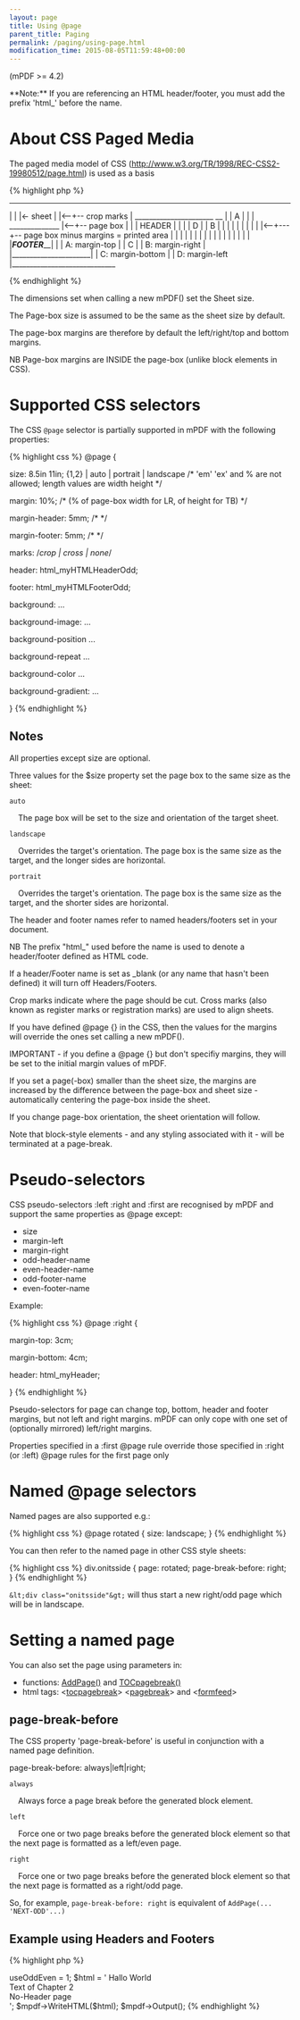 ```yaml
---
layout: page
title: Using @page
parent_title: Paging
permalink: /paging/using-page.html
modification_time: 2015-08-05T11:59:48+00:00
---
```


(mPDF >= 4.2)

<div class="alert alert-info" role="alert">**Note:** If you are referencing an HTML header/footer, you must add the prefix 'html_' before the name.</div>

# About CSS Paged Media

The paged media model of CSS (http://www.w3.org/TR/1998/REC-CSS2-19980512/page.html) is used as a basis

{% highlight php %}
   _____________________________
  |                         |   |<- sheet
  |                         |<--+-- crop marks
  |   ______________________  __
  |  |    A                 |
  |  |    ______________    |<--+-- page box
  |  |   |   HEADER     |   |
  |  | D |              | B |
  |  |   |              |   |
  |  |   |              |<--+---+-- page box minus margins = printed area
  |  |   |              |   |
  |  |   |              |   |
  |  |   |              |   |
  |  |   |___FOOTER_____|   |   |   A: margin-top
  |  |    C                 |   |   B: margin-right
  |  |______________________|   |   C: margin-bottom
  |                             |   D: margin-left
  |_____________________________

{% endhighlight %}

The dimensions set when calling a new mPDF() set the Sheet size.

The Page-box size is assumed to be the same as the sheet size by default.

The page-box margins are therefore by default the left/right/top and bottom margins.

NB Page-box margins are INSIDE the page-box (unlike block elements in CSS).

# Supported CSS selectors

The CSS `@page` selector is partially supported in mPDF with the following properties:

{% highlight css %}
@page {

  size: 8.5in 11in;  <length>{1,2} | auto | portrait | landscape  /* 'em' 'ex' and % are not allowed; length values are width height */

  margin: 10%; /* <any of the usual CSS values for margins> (% of page-box width for LR, of height for TB) */

  margin-header: 5mm; /* <any of the usual CSS values for margins> */

  margin-footer: 5mm; /* <any of the usual CSS values for margins> */

  marks: /*crop | cross | none*/

  header: html_myHTMLHeaderOdd;

  footer: html_myHTMLFooterOdd;

  background: ...

  background-image: ...

  background-position ...

  background-repeat ...

  background-color ...

  background-gradient: ...

}
{% endhighlight %}

## Notes

All properties except size are optional.

Three values for the <span class="parameter">$size</span> property set the page box to the same size as the sheet:

`auto`

    The page box will be set to the size and orientation of the target sheet.

`landscape`

    Overrides the target's orientation. The page box is the same size as the target, and the longer sides are horizontal.

`portrait`

    Overrides the target's orientation. The page box is the same size as the target, and the shorter sides are horizontal.

The header and footer names refer to named headers/footers set in your document.

NB The prefix "html_" used before the name is used to denote a header/footer defined as HTML code.

If a header/Footer name is set as _blank (or any name that hasn't been defined) it will turn off Headers/Footers.

Crop marks indicate where the page should be cut. Cross marks (also known as register marks or registration marks) are used to align sheets.

If you have defined @page {} in the CSS, then the values for the margins will override the ones set calling a new mPDF().

IMPORTANT - if you define a @page {} but don't specifiy margins, they will be set to the initial margin values of mPDF.

If you set a page(-box) smaller than the sheet size, the margins are increased by the difference between the page-box and sheet size - automatically centering the page-box inside the sheet.

If you change page-box orientation, the sheet orientation will follow.

Note that block-style elements - and any styling associated with it - will be terminated at a page-break.

# Pseudo-selectors

CSS pseudo-selectors :left :right and :first are recognised by mPDF and support the same properties as @page except:

<ul>
<li>size</li>
<li>margin-left</li>
<li>margin-right</li>
<li>odd-header-name</li>
<li>even-header-name</li>
<li>odd-footer-name</li>
<li>even-footer-name</li>
</ul>

Example:

{% highlight css %}
@page :right {

  margin-top: 3cm;

  margin-bottom: 4cm;

  header: html_myHeader;

}
{% endhighlight %}

Pseudo-selectors for page can change top, bottom, header and footer margins, but not left and right margins. mPDF can only cope with one set of (optionally mirrored) left/right margins.

Properties specified in a :first @page rule override those specified in :right (or :left) @page rules for the first page only

# Named @page selectors

Named pages are also supported e.g.:

{% highlight css %}
@page rotated { size: landscape; }
{% endhighlight %}

You can then refer to the named page in other CSS style sheets:

{% highlight css %}
div.onitsside { page: rotated; page-break-before: right; }
{% endhighlight %}

`&lt;div class="onitsside"&gt;` will thus start a new right/odd page which will be in landscape.

# Setting a named page

You can also set the page using parameters in:

<ul>
<li>functions: <a href="{{ "/reference/mpdf-functions/addpage.html" | prepend: site.baseurl }}">AddPage()</a> and <a href="{{ "/reference/mpdf-functions/tocpagebreak.html" | prepend: site.baseurl }}">TOCpagebreak()</a></li>
<li>html tags: &lt;<a href="{{ "/reference/html-control-tags/tocpagebreak.html" | prepend: site.baseurl }}">tocpagebreak</a>&gt; &lt;<a href="{{ "/reference/html-control-tags/pagebreak.html" | prepend: site.baseurl }}">pagebreak</a>&gt; and &lt;<a href="{{ "/reference/html-control-tags/formfeed.html" | prepend: site.baseurl }}">formfeed</a>&gt;</li>
</ul>

## page-break-before

The CSS property 'page-break-before' is useful in conjunction with a named page definition.

page-break-before: always|left|right;

`always`

    Always force a page break before the generated block element.

`left`

    Force one or two page breaks before the generated block element so that the next page is formatted as a left/even page.

`right`

    Force one or two page breaks before the generated block element so that the next page is formatted as a right/odd page.

So, for example, `page-break-before: right` is equivalent of `AddPage(... 'NEXT-ODD'...)`

## Example using Headers and Footers

{% highlight php %}
<?php

$mpdf = new mPDF();

$mpdf->useOddEven = 1;

$html = '

<html>

<head>

<style>

@page {

  size: auto;

  odd-header-name: html_myHeader1;

  even-header-name: html_myHeader2;

  odd-footer-name: html_myFooter1;

  even-footer-name: html_myFooter2;

}

@page chapter2 {

    odd-header-name: html_Chapter2HeaderOdd;

    even-header-name: html_Chapter2HeaderEven;

    odd-footer-name: html_Chapter2FooterOdd;

    even-footer-name: html_Chapter2FooterEven;

}

@page noheader {

    odd-header-name: _blank;

    even-header-name: _blank;

    odd-footer-name: _blank;

    even-footer-name: _blank;

}

div.chapter2 {

    page-break-before: right;

    page: chapter2;

}

div.noheader {

    page-break-before: right;

    page: noheader;

}

</style>

</head>

<body>

<htmlpageheader name="myHeader1" style="display:none">

<div style="text-align: right; border-bottom: 1px solid #000000; font-weight: bold; font-size: 10pt;">My document</div>

</htmlpageheader>

<htmlpageheader name="myHeader2" style="display:none">

<div style="border-bottom: 1px solid #000000; font-weight: bold;  font-size: 10pt;">My document</div>

</htmlpageheader>

<htmlpagefooter name="myFooter1" style="display:none">

<table width="100%" style="vertical-align: bottom; font-family: serif; font-size: 8pt;

    color: #000000; font-weight: bold; font-style: italic;"><tr>

    <td width="33%"><span style="font-weight: bold; font-style: italic;">{DATE j-m-Y}</span></td>

    <td width="33%" align="center" style="font-weight: bold; font-style: italic;">{PAGENO}/{nbpg}</td>

    <td width="33%" style="text-align: right; ">My document</td>

    </tr></table>

</htmlpagefooter>

<htmlpagefooter name="myFooter2" style="display:none">

<table width="100%" style="vertical-align: bottom; font-family: serif; font-size: 8pt;

    color: #000000; font-weight: bold; font-style: italic;"><tr>

    <td width="33%"><span style="font-weight: bold; font-style: italic;">My document</span></td>

    <td width="33%" align="center" style="font-weight: bold; font-style: italic;">{PAGENO}/{nbpg}</td>

    <td width="33%" style="text-align: right; ">{DATE j-m-Y}</td>

    </tr></table>

</htmlpagefooter>

<htmlpageheader name="Chapter2HeaderOdd" style="display:none">

<div style="text-align: right; border-bottom: 1px solid #000000; font-weight: bold; font-size: 10pt;">Chapter 2</div>

</htmlpageheader>

<htmlpageheader name="Chapter2HeaderEven" style="display:none">

<div style="border-bottom: 1px solid #000000; font-weight: bold; font-size: 10pt;">Chapter 2</div>

</htmlpageheader>

<htmlpagefooter name="Chapter2FooterOdd" style="display:none">

<div style="text-align: right; font-weight: bold; font-size: 8pt; font-style: italic;">Chapter 2 Footer</div>

</htmlpagefooter>

<htmlpagefooter name="Chapter2FooterEven" style="display:none">

<div style="font-weight: bold; font-size: 8pt; font-style: italic;">Chapter 2 Footer</div>

</htmlpagefooter>

Hallo World

<div class="chapter2">Text of Chapter 2</div>

<div class="noheader">No-Header page</div>

</body></html>

';

$mpdf->WriteHTML($html);

$mpdf->Output();
{% endhighlight %}

